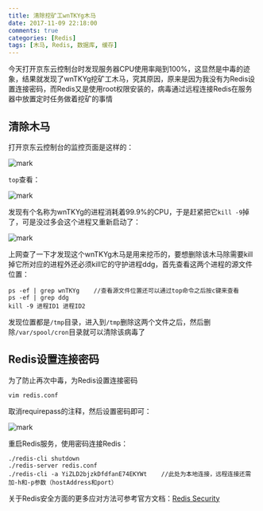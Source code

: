 ```yaml
---
title: 清除挖矿工wnTKYg木马
date: 2017-11-09 22:18:00
comments: true
categories: [Redis]
tags: [木马, Redis, 数据库, 缓存]
---
```


今天打开京东云控制台时发现服务器CPU使用率飚到100%，这显然是中毒的迹象，结果就发现了wnTKYg挖矿工木马，究其原因，原来是因为我没有为Redis设置连接密码，而Redis又是使用root权限安装的，病毒通过远程连接Redis在服务器中放置定时任务做着挖矿的事情

<!-- more -->

## 清除木马

打开京东云控制台的监控页面是这样的：

![mark](http://imgblog.kuranado.com/blog/171109/GI2Fajj2bm.png)

`top`查看：

![mark](http://imgblog.kuranado.com/blog/171109/09L2eDjE3f.png)

发现有个名称为wnTKYg的进程消耗着99.9%的CPU，于是赶紧把它`kill -9`掉了，可是没过多会这个进程又重新启动了：

![mark](http://imgblog.kuranado.com/blog/171109/eAFCFhj7fb.png)

上网查了一下才发现这个wnTKYg木马是用来挖币的，要想删除该木马除需要kill掉它所对应的进程外还必须kill它的守护进程ddg，首先查看这两个进程的源文件位置：

```
ps -ef | grep wnTKYg    //查看源文件位置还可以通过top命令之后按c键来查看
ps -ef | grep ddg
kill -9 进程ID1 进程ID2
```

发现位置都是`/tmp`目录，进入到`/tmp`删除这两个文件之后，然后删除`/var/spool/cron`目录就可以清除该病毒了

## Redis设置连接密码

为了防止再次中毒，为Redis设置连接密码

```
vim redis.conf
```

取消requirepass的注释，然后设置密码即可：

![mark](http://imgblog.kuranado.com/blog/171109/9L22hhFdaC.png)

重启Redis服务，使用密码连接Redis：

```
./redis-cli shutdown
./redis-server redis.conf
./redis-cli -a YiZLD2bjzkDfdfanE74EKYWt    //此处为本地连接，远程连接还需加-h和-p参数（hostAddress和port）
```

关于Redis安全方面的更多应对方法可参考官方文档：[Redis Security](https://redis.io/topics/security)